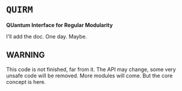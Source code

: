 # ```QUIRM```


**QUantum Interface for Regular Modularity**


I'll add the doc. One day. Maybe.


## WARNING


This code is not finished, far from it. The API may change, some very unsafe code will be removed.
More modules will come. But the core concept is here.
